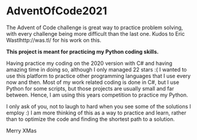 # AdventOfCode2021
The Advent of Code challenge is great way to practice problem solving, with every challenge being more difficult than the last one. 
Kudos to Eric Wastlhttp://was.tl/ for his work on this.

**This project is meant for practicing my Python coding skills.**

Having practice my coding on the 2020 version with C# and having amazing time in doing so, although I only managed 22 stars :( 
I wanted to use this platform to practice other programming languages that I use every now and then.
Most of my work related coding is done in C#, but I use Python for some scripts, but those projects are usually small and far between.
Hence, I am using this years competition to practice my Python. 

I only ask of you, not to laugh to hard when you see some of the solutions I employ :)
I am more thinking of this as a way to practice and learn, rather than to optimize the code and finding the shortest path to a solution. 

Merry XMas
